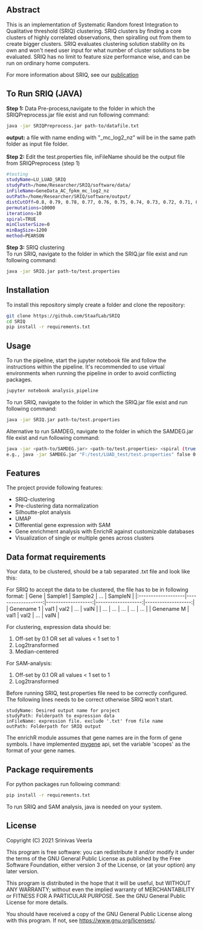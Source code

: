 ## Abstract
This is an implementation of Systematic Random forest Integration to Qualitative threshold (SRIQ) clustering.
SRIQ clusters by finding a core clusters of highly correlated observations, then spiralling out from them to create bigger clusters.
SRIQ evaluates clustering solution stability on its own and won't need user input for what number of cluster solutions to be evaluated.
SRIQ has no limit to feature size performance wise, and can be run on ordinary home computers.

For more information about SRIQ, see our [publication](https://www.youtube.com/watch?v=dQw4w9WgXcQ)


## To Run SRIQ (JAVA)
<b>Step 1:</b> Data Pre-process,navigate to the folder in which the SRIQPreprocess.jar file exist and run following command:
```bash
java -jar SRIQPreprocess.jar path-to/datafile.txt
```
<b>output:</b> a file with name ending with "_mc_log2_nz" will be in the same path folder as input file folder.<br><br>
<b>Step 2:</b> Edit the test.properties file, inFileName should be the output file from SRIQPreprocess (step 1)<br>
```bash
#testing
studyName=LU_LUAD_SRIQ
studyPath=/home/Researcher/SRIQ/software/data/
inFileName=GeneData_AC_fpkm_mc_log2_nz
outPath=/home/Researcher/SRIQ/software/output/
distCutOff=0.8, 0.79, 0.78, 0.77, 0.76, 0.75, 0.74, 0.73, 0.72, 0.71, 0.7, 0.69, 0.68, 0.67, 0.66, 0.65, 0.64, 0.63, 0.62, 0.61, 0.6, 0.59, 0.58, 0.57, 0.56, 0.55, 0.54, 0.53, 0.52
permutations=10000
iterations=10
spiral=TRUE
minClusterSize=0
minBagSize=1200
method=PEARSON
```
<b>Step 3:</b> SRIQ clustering <br>
To run SRIQ, navigate to the folder in which the SRIQ.jar file exist and run following command:
```bash
java -jar SRIQ.jar path-to/test.properties
```


## Installation

To install this repository simply create a folder and clone the repository:
```bash
git clone https://github.com/StaafLab/SRIQ
cd SRIQ
pip install -r requirements.txt
```

## Usage

To run the pipeline, start the jupyter notebook file and follow the instructions within the pipeline.
It's recommended to use virtual environments when running the pipeline in order to avoid conflicting packages.

```python
jupyter notebook analysis_pipeline
```

To run SRIQ, navigate to the folder in which the SRIQ.jar file exist and run following command:
```bash
java -jar SRIQ.jar path-to/test.properties
```
Alternative to run SAMDEG, navigate to the folder in which the SAMDEG.jar file exist and run following command:
```bash
java -jar <path-to/SAMDEG.jar> <path-to/test.properties> <spiral (true or false)> <diameter> <no. of clusters> <q-value> <fold-change> <log2_transformed_gex_file>
e.g., java -jar SAMDEG.jar "F:/test/LUAD_test/test.properties" false 0.63 6 0 2 "F:/test/LUAD_test/newFiltered_35k.txt"
```
## Features

The project provide following features:

* SRIQ-clustering
* Pre-clustering data normalization
* Silhoutte-plot analysis
* UMAP
* Differential gene expression with SAM
* Gene enrichment analysis with EnrichR against customizable databases
* Visualization of single or multiple genes across clusters

## Data format requirements

Your data, to be clustered, should be a tab separated .txt file and look like this:

For SRIQ to accept the data to be clustered, the file has to be in following format:
| Gene               |   Sample1          |   Sample2          |   ...              |   SampleN          |
|:-------------------|-------------------:|-------------------:|-------------------:|-------------------:|
| Genename 1         |            val1    |         val2       |         ...        |         valN       |
| ...                |            ...     |         ...        |         ...        |         ...        |
| Genename M         |            val1    |         val2       |         ...        |         valN       |

For clustering, expression data should be:
1. Off-set by 0.1 OR set all values < 1 set to 1
2. Log2transformed
3. Median-centered

For SAM-analysis:
1. Off-set by 0.1 OR all values < 1 set to 1
2. Log2transformed

Before running SRIQ, test.properties file need to be correctly configured.
The following lines needs to be correct otherwise SRIQ won't start.
```
studyName: Desired output name for project
studyPath: Folderpath to expression data
inFileName: expression file. exclude '.txt' from file name
outPath: Folderpath for SRIQ output
```

The enrichR module assumes that gene names are in the form of gene symbols. I have implemented [mygene](https://mygene.info) api, set the variable 'scopes' as the format of your gene names.

## Package requirements
For python packages run following command:
```bash
pip install -r requirements.txt
```

To run SRIQ and SAM analysis, java is needed on your system.

## License

Copyright (C) 2021 Srinivas Veerla

This program is free software: you can redistribute it and/or modify it under the terms of the GNU General Public License as published by the Free Software Foundation, either version 3 of the License, or (at your option) any later version.

This program is distributed in the hope that it will be useful, but WITHOUT ANY WARRANTY; without even the implied warranty of MERCHANTABILITY or FITNESS FOR A PARTICULAR PURPOSE. See the GNU General Public License for more details.

You should have received a copy of the GNU General Public License along with this program. If not, see https://www.gnu.org/licenses/.
